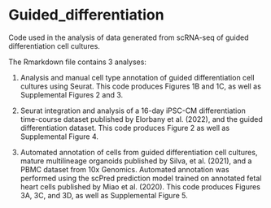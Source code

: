 # Guided_differentiation

Code used in the analysis of data generated from scRNA-seq of guided differentiation cell cultures.

The Rmarkdown file contains 3 analyses:

1) Analysis and manual cell type annotation of guided differentiation cell cultures using Seurat. This code produces Figures 1B and 1C, as well as Supplemental Figures 2 and 3.
  
2) Seurat integration and analysis of a 16-day iPSC-CM differentiation time-course dataset published by Elorbany et al. (2022), and the guided differentiation dataset. This code produces Figure 2 as well as Supplemental Figure 4.

3) Automated annotation of cells from guided differentiation cell cultures, mature multilineage organoids published by Silva, et al. (2021), and a PBMC dataset from 10x Genomics. Automated annotation was performed using the scPred prediction model trained on annotated fetal heart cells published by Miao et al. (2020). This code produces Figures 3A, 3C, and 3D, as well as Supplemental Figure 5.
